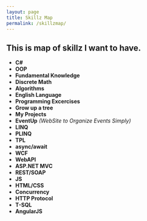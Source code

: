 ```yaml
---
layout: page
title: Skillz Map
permalink: /skillzmap/
---
```


## This is map of skillz I want to have. ##

+ **C#**
+ **OOP**
+ **Fundamental Knowledge**
+ **Discrete Math**
+ **Algorithms**
+ **English Language**
+ **Programming Excercises**
+ **Grow up a tree**
+ **My Projects**
+ **EventUp** *(WebSite to Organize Events Simply)*
+ **LINQ**
+ **PLINQ**
+ **TPL**
+ **async/await**
+ **WCF**
+ **WebAPI**
+ **ASP.NET MVC**
+ **REST/SOAP**
+ **JS**
+ **HTML/CSS**
+ **Concurrency**
+ **HTTP Protocol**
+ **T-SQL**
+ **AngularJS**
